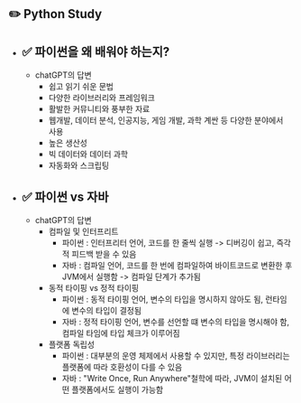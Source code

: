 ## :pencil2: Python Study 

* ## :white_check_mark: 파이썬을 왜 배워야 하는지?
  * chatGPT의 답변
    * 쉽고 읽기 쉬운 문법
    * 다양한 라이브러리와 프레임워크
    * 활발한 커뮤니티와 풍부한 자료
    * 웹개발, 데이터 분석, 인공지능, 게임 개발, 과학 계싼 등 다양한 분야에서 사용 
    * 높은 생산성 
    * 빅 데이터와 데이터 과학
    * 자동화와 스크립팅



* ## :white_check_mark: 파이썬 vs 자바
  * chatGPT의 답변
    * 컴파일 및 인터프리트
      * 파이썬 : 인터프리터 언어, 코드를 한 줄씩 실행 -> 디버깅이 쉽고, 즉각적 피드백 받을 수 있음
      * 자바 : 컴파일 언어, 코드를 한 번에 컴파일하여 바이트코드로 변환한 후 JVM에서 실행함 -> 컴파일 단계가 추가됨
    * 동적 타이핑 vs 정적 타이핑
      * 파이썬 : 동적 타이핑 언어, 변수의 타입을 명시하지 않아도 됨, 런타임에 변수의 타입이 결정됨
      * 자바 : 정적 타이핑 언어, 변수를 선언할 떄 변수의 타입을 명시해야 함, 컴파일 타임에 타입 체크가 이루어짐
    * 플랫폼 독립성
      * 파이썬 : 대부분의 운영 체제에서 사용할 수 있지만, 특정 라이브러리는 플랫폼에 따라 호환성이 다를 수 있음
      * 자바 : "Write Once, Run Anywhere"철학에 따라, JVM이 설치된 어떤 플랫폼에서도 실행이 가능함
    
     